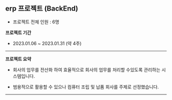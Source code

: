 ## erp 프로젝트 (BackEnd)

- 프로젝트 전체 인원 : 6명

**프로젝트 기간**
- 2023.01.06 ~ 2023.01.31 (약 4주) 
---
**프로젝트 요약**

- 회사의 업무를 전산화 하여 효율적으로 회사의 업무를 처리할 수있도록 관리하는 시스템입니다.

- 범용적으로 활용할 수 있으나 컴퓨터 조립 및 납품 회사를 주제로 선정했습니다.
---
